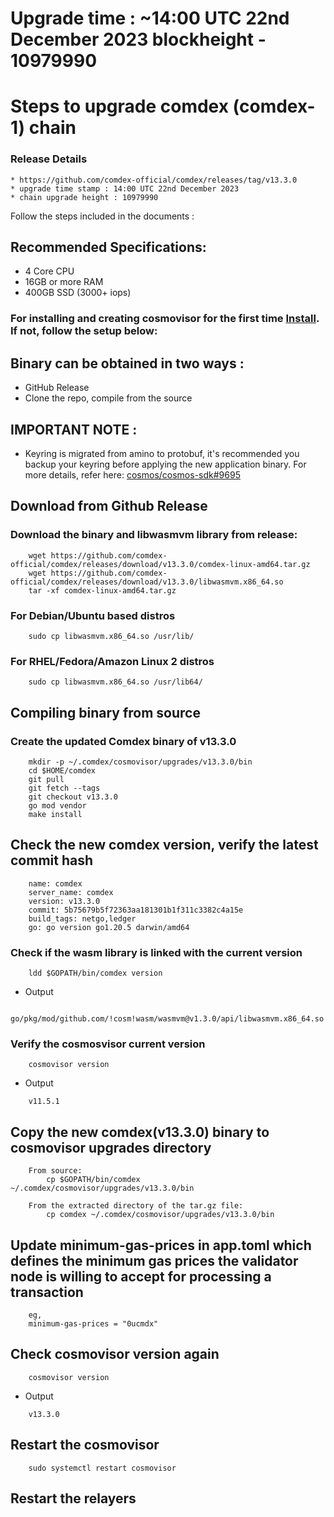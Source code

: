 # Upgrade time : ~14:00 UTC 22nd December 2023 blockheight - 10979990

# Steps to upgrade comdex (comdex-1) chain

### Release Details

    * https://github.com/comdex-official/comdex/releases/tag/v13.3.0
    * upgrade time stamp : 14:00 UTC 22nd December 2023
    * chain upgrade height : 10979990

Follow the steps included in the documents :

## Recommended Specifications:

- 4 Core CPU
- 16GB or more RAM
- 400GB SSD (3000+ iops)

### For installing and creating cosmovisor for the first time [Install](https://github.com/comdex-official/networks/blob/main/testnet/cosmovisor-setup.md). If not, follow the setup below:


## Binary can be obtained in two ways :

- GitHub Release    
- Clone the repo, compile from the source

## IMPORTANT NOTE :

- Keyring is migrated from amino to protobuf, it's recommended you backup your keyring before applying the new application binary. For more details, refer here: [cosmos/cosmos-sdk#9695](https://github.com/cosmos/cosmos-sdk/pull/9695)

## Download from Github Release

### Download the binary and libwasmvm library from release:

```shell
    wget https://github.com/comdex-official/comdex/releases/download/v13.3.0/comdex-linux-amd64.tar.gz
    wget https://github.com/comdex-official/comdex/releases/download/v13.3.0/libwasmvm.x86_64.so
    tar -xf comdex-linux-amd64.tar.gz
```

### For Debian/Ubuntu based distros

```shell
    sudo cp libwasmvm.x86_64.so /usr/lib/
```
### For RHEL/Fedora/Amazon Linux 2 distros

```shell
    sudo cp libwasmvm.x86_64.so /usr/lib64/
```

## Compiling binary from source

### Create the updated Comdex binary of v13.3.0

```shell
    mkdir -p ~/.comdex/cosmovisor/upgrades/v13.3.0/bin
    cd $HOME/comdex
    git pull
    git fetch --tags
    git checkout v13.3.0
    go mod vendor
    make install
```

## Check the new comdex version, verify the latest commit hash

```shell
    name: comdex
    server_name: comdex
    version: v13.3.0
    commit: 5b75679b5f72363aa181301b1f311c3382c4a15e
    build_tags: netgo,ledger
    go: go version go1.20.5 darwin/amd64
```

### Check if the wasm library is linked with the current version

```shell
    ldd $GOPATH/bin/comdex version
```

- Output
```shell
    go/pkg/mod/github.com/!cosm!wasm/wasmvm@v1.3.0/api/libwasmvm.x86_64.so
```

### Verify the cosmosvisor current version

```shell
    cosmovisor version
```
- Output
```shell
    v11.5.1
```

## Copy the new comdex(v13.3.0) binary to cosmovisor upgrades directory

```shell
    From source:
        cp $GOPATH/bin/comdex ~/.comdex/cosmovisor/upgrades/v13.3.0/bin

    From the extracted directory of the tar.gz file:
        cp comdex ~/.comdex/cosmovisor/upgrades/v13.3.0/bin
```

## Update minimum-gas-prices in app.toml which defines the minimum gas prices the validator node is willing to accept for processing a transaction

```
    eg,
    minimum-gas-prices = "0ucmdx"
```

## Check cosmovisor version again

```shell
    cosmovisor version
```
- Output
```shell
    v13.3.0
```

## Restart the cosmovisor

```shell
    sudo systemctl restart cosmovisor
```

## Restart the relayers